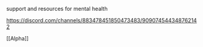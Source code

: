 support and resources for mental health

https://discord.com/channels/883478451850473483/909074544348762142


[[Alpha]]